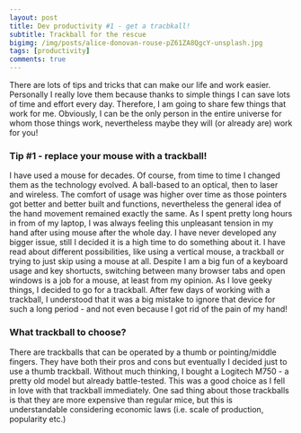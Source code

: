 ```yaml
---
layout: post
title: Dev productivity #1 - get a tracbkall!
subtitle: Trackball for the rescue
bigimg: /img/posts/alice-donovan-rouse-pZ61ZA8QgcY-unsplash.jpg
tags: [productivity]
comments: true
---
```


There are lots of tips and tricks that can make our life and work easier. Personally I really love them because thanks to simple things
I can save lots of time and effort every day. Therefore, I am going to share few things that work for me. Obviously, I can be the only person in the entire
universe for whom those things work, nevertheless maybe they will (or already are) work for you!

### Tip #1 - replace your mouse with a trackball!
I have used a mouse for decades. Of course, from time to time I changed them as the technology evolved. A ball-based to an optical, then to laser and wireless. The comfort of usage was higher over time
as those pointers got better and better built and functions, nevertheless the general idea of the hand movement remained exactly the same. As I spent pretty long hours in from of my laptop,
I was always feeling this unpleasant tension in my hand after using mouse after the whole day. I have never developed any bigger issue, still I decided it is a high time to do something about it.
I have read about different possibilities, like using a vertical mouse, a trackball or trying to just skip using a mouse at all. Despite I am a big fun of a keyboard usage and key shortucts,
switching between many browser tabs and open windows is a job for a mouse, at least from my opinion. As I love geeky things, I decided to go for a trackball. After few days of working with a trackball,
I understood that it was a big mistake to ignore that device for such a long period - and not even because I got rid of the pain of my hand!

### What trackball to choose?
There are trackballs that can be operated by a thumb or pointing/middle fingers. They have both their pros and cons but eventually I decided just to use a thumb trackball.
Without much thinking, I bought a Logitech M750 - a pretty old model but already battle-tested. This was a good choice as I fell in love with that trackball immediately.
One sad thing about those trackballs is that they are more expensive than regular mice, but this is understandable considering economic laws (i.e. scale of production, popularity etc.)

###